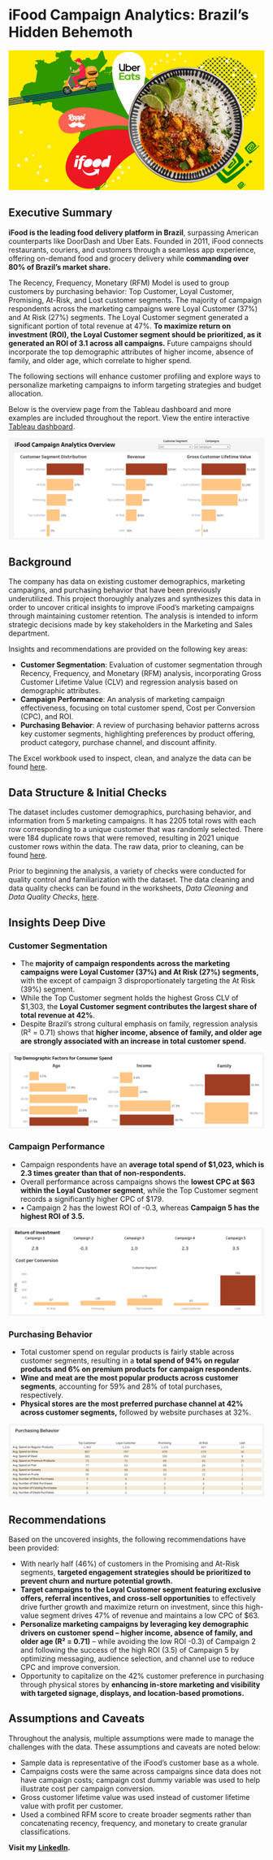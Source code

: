 # iFood Campaign Analytics: Brazil’s Hidden Behemoth
![iFood_Hero_Pic](https://github.com/stevenhiek/iFood-Campaign-Analytics/blob/main/Charts%2C%20Graphs%2C%20and%20Other/ifood_project_pic.png)

## Executive Summary
**iFood is the leading food delivery platform in Brazil**, surpassing American counterparts like DoorDash and Uber Eats. Founded in 2011, iFood connects restaurants, couriers, and customers through a seamless app experience, offering on-demand food and grocery delivery while **commanding over 80% of Brazil’s market share.** 

The Recency, Frequency, Monetary (RFM) Model is used to group customers by purchasing behavior: Top Customer, Loyal Customer, Promising, At-Risk, and Lost customer segments. The majority of campaign respondents across the marketing campaigns were Loyal Customer (37%) and At Risk (27%) segments. The Loyal Customer segment generated a significant portion of total revenue at 47%. **To maximize return on investment (ROI), the Loyal Customer segment should be prioritized, as it generated an ROI of 3.1 across all campaigns.** Future campaigns should incorporate the top demographic attributes of higher income, absence of family, and older age, which correlate to higher spend.

The following sections will enhance customer profiling and explore ways to personalize marketing campaigns to inform targeting strategies and budget allocation.

Below is the overview page from the Tableau dashboard and more examples are included throughout the report. View the entire interactive [Tableau dashboard](https://public.tableau.com/app/profile/steven.hiek/viz/iFoodCampaignAnalytics/iFoodDashboard).

![Tableau_dashboard_overview_pic](https://github.com/stevenhiek/iFood-Campaign-Analytics/blob/main/Charts%2C%20Graphs%2C%20and%20Other/Executive_summary_dashboard.png)
## Background
The company has data on existing customer demographics, marketing campaigns, and purchasing behavior that have been previously underutilized. This project thoroughly analyzes and synthesizes this data in order to uncover critical insights to improve iFood’s marketing campaigns through maintaining customer retention. The analysis is intended to inform strategic decisions made by key stakeholders in the Marketing and Sales department.

Insights and recommendations are provided on the following key areas:
* **Customer Segmentation**: Evaluation of customer segmentation through Recency, Frequency, and Monetary (RFM) analysis, incorporating Gross Customer Lifetime Value (CLV) and regression analysis based on demographic attributes.
* **Campaign Performance**: An analysis of marketing campaign effectiveness, focusing on total customer spend, Cost per Conversion (CPC), and ROI.
* **Purchasing Behavior**: A review of purchasing behavior patterns across key customer segments, highlighting preferences by product offering, product category, purchase channel, and discount affinity.

The Excel workbook used to inspect, clean, and analyze the data can be found [here](https://github.com/stevenhiek/iFood-Campaign-Analytics/tree/main/Analysis).

## Data Structure & Initial Checks
The dataset includes customer demographics, purchasing behavior, and information from 5 marketing campaigns. It has 2205 total rows with each row corresponding to a unique customer that was randomly selected. There were 184 duplicate rows that were removed, resulting in 2021 unique customer rows within the data. The raw data, prior to cleaning, can be found [here](https://github.com/stevenhiek/iFood-Campaign-Analytics/tree/main/Data).

Prior to beginning the analysis, a variety of checks were conducted for quality control and familiarization with the dataset. The data cleaning and data quality checks can be found in the worksheets, *Data Cleaning* and *Data Quality Checks*, [here](https://github.com/stevenhiek/iFood-Campaign-Analytics/tree/main/Analysis).

## Insights Deep Dive
### Customer Segmentation
* The **majority of campaign respondents across the marketing campaigns were Loyal Customer (37%) and At Risk (27%) segments,** with the except of campaign 3 disproportionately targeting the At Risk (39%) segment.
* While the Top Customer segment holds the highest Gross CLV of $1,303, the **Loyal Customer segment contributes the largest share of total revenue at 42%**. 
* Despite Brazil’s strong cultural emphasis on family, regression analysis (R² = 0.71) shows that **higher income, absence of family, and older age are strongly associated with an increase in total customer spend.**

![Customer_segmentation_pic](https://github.com/stevenhiek/iFood-Campaign-Analytics/blob/main/Charts%2C%20Graphs%2C%20and%20Other/Customer_demographics.png)

### Campaign Performance
* Campaign respondents have an **average total spend of $1,023, which is 2.3 times greater than that of non-respondents.**
* Overall performance across campaigns shows the **lowest CPC at $63 within the Loyal Customer segment**, while the Top Customer segment records a significantly higher CPC of $179.
* •	Campaign 2 has the lowest ROI of -0.3, whereas **Campaign 5 has the highest ROI of 3.5.**

![Campaign_performance_pic](https://github.com/stevenhiek/iFood-Campaign-Analytics/blob/main/Charts%2C%20Graphs%2C%20and%20Other/Campaign_performance.png)

### Purchasing Behavior
* Total customer spend on regular products is fairly stable across customer segments, resulting in a **total spend of 94% on regular products and 6% on premium products for campaign respondents.**
* **Wine and meat are the most popular products across customer segments**, accounting for 59% and 28% of total purchases, respectively.
* **Physical stores are the most preferred purchase channel at 42% across customer segments,** followed by website purchases at 32%.

![Purchasing_behavior_pic](https://github.com/stevenhiek/iFood-Campaign-Analytics/blob/main/Charts%2C%20Graphs%2C%20and%20Other/Purchasing_Behavior.png)

## Recommendations
Based on the uncovered insights, the following recommendations have been provided:
* With nearly half (46%) of customers in the Promising and At-Risk segments, **targeted engagement strategies should be prioritized to prevent churn and nurture potential growth.**
* **Target campaigns to the Loyal Customer segment featuring exclusive offers, referral incentives, and cross-sell opportunities** to effectively drive further growth and maximize return on investment, since this high-value segment drives 47% of revenue and maintains a low CPC of $63.
* **Personalize marketing campaigns by leveraging key demographic drivers on customer spend – higher income, absence of family, and older age (R² = 0.71)** – while avoiding the low ROI -0.3) of Campaign 2 and following the success of the high ROI (3.5) of Campaign 5 by optimizing messaging, audience selection, and channel use to reduce CPC and improve conversion.
* Opportunity to capitalize on the 42% customer preference in purchasing through physical stores by **enhancing in-store marketing and visibility with targeted signage, displays, and location-based promotions.**  

## Assumptions and Caveats
Throughout the analysis, multiple assumptions were made to manage the challenges with the data. These assumptions and caveats are noted below:
* Sample data is representative of the iFood’s customer base as a whole. 
* Campaigns costs were the same across campaigns since data does not have campaign costs; campaign cost dummy variable was used to help illustrate cost per campaign conversion. 
* Gross customer lifetime value was used instead of customer lifetime value with profit per customer.
* Used a combined RFM score to create broader segments rather than concatenating recency, frequency, and monetary to create granular classifications.



**Visit my [LinkedIn](https://www.linkedin.com/in/stevenhiek/).**

